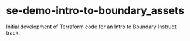 # se-demo-intro-to-boundary_assets
Initial development of Terraform code for an Intro to Boundary Instruqt track.
